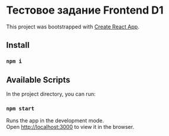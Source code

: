 # Тестовое задание Frontend D1

This project was bootstrapped with [Create React App](https://github.com/facebook/create-react-app).

## Install

### `npm i`

## Available Scripts

In the project directory, you can run:

### `npm start`

Runs the app in the development mode.\
Open [http://localhost:3000](http://localhost:3000) to view it in the browser.